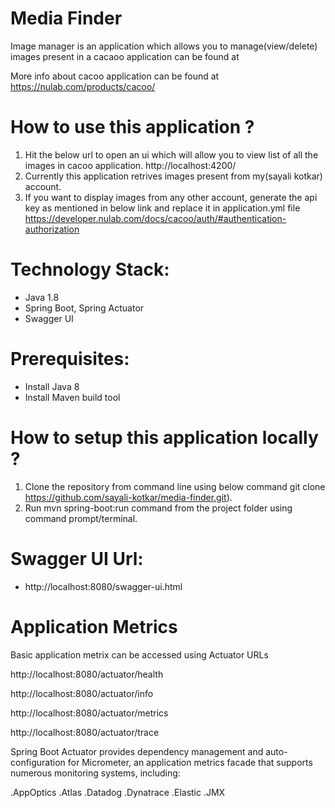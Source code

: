 # Media Finder
  
Image manager is an application which allows you to manage(view/delete) images present in a cacaoo application can be found at

More info about cacoo application can be found at https://nulab.com/products/cacoo/

# How to use this application ?
1. Hit the below url to open an ui which will allow you to view list of all the images in cacoo application.
  http://localhost:4200/    
2. Currently this application retrives images present from my(sayali kotkar) account.
3. If you want to display images from any other account, generate the api key as mentioned in below link  and  replace it in application.yml file
https://developer.nulab.com/docs/cacoo/auth/#authentication-authorization

# Technology Stack:
  * Java 1.8
  * Spring Boot, Spring Actuator
  * Swagger UI

# Prerequisites:
  * Install Java 8
  * Install Maven build tool

# How to setup this application locally ?
  1. Clone the repository from command line using below command
      git clone https://github.com/sayali-kotkar/media-finder.git).
  2. Run mvn spring-boot:run command from the project folder using command prompt/terminal.
  
# Swagger UI Url:
  * http://localhost:8080/swagger-ui.html
  
# Application Metrics

Basic application metrix can be  accessed using Actuator URLs

http://localhost:8080/actuator/health

http://localhost:8080/actuator/info

http://localhost:8080/actuator/metrics

http://localhost:8080/actuator/trace

Spring Boot Actuator provides dependency management and auto-configuration for Micrometer, an application metrics facade that supports numerous monitoring systems, including:

.AppOptics
.Atlas
.Datadog
.Dynatrace
.Elastic
.JMX 
